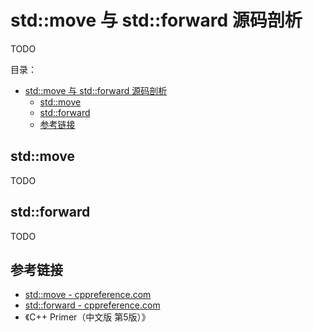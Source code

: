 # std::move 与 std::forward 源码剖析

TODO

目录：

- [std::move 与 std::forward 源码剖析](#stdmove-与-stdforward-源码剖析)
  - [std::move](#stdmove)
  - [std::forward](#stdforward)
  - [参考链接](#参考链接)

## std::move

TODO

## std::forward

TODO

## 参考链接

* [std::move - cppreference.com](https://en.cppreference.com/w/cpp/utility/move)
* [std::forward - cppreference.com](https://en.cppreference.com/w/cpp/utility/forward)
* 《C++ Primer（中文版 第5版）》
